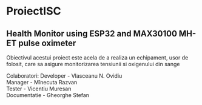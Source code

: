 # ProiectISC
## Health Monitor using ESP32 and MAX30100 MH-ET pulse oximeter

  Obiectivul acestui proiect este acela de a realiza un echipament, usor de folosit, care sa asigure monitorizarea tensiunii si oxigenului din sange 



Colaboratori: 
    Developer - Vlasceanu N. Ovidiu <br>
    Manager - Mînecuta Razvan <br>
    Tester - Vicentiu Muresan <br>
    Documentatie - Gheorghe Stefan  <br>
              
